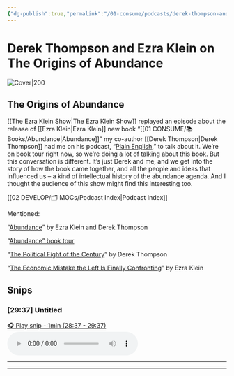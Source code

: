 ```yaml
---
{"dg-publish":true,"permalink":"/01-consume/podcasts/derek-thompson-and-ezra-klein-on-the-origins-of-abundance/","title":"Derek Thompson and Ezra Klein on The Origins of Abundance","tags":["podcasts","abundance"]}
---
```


# Derek Thompson and Ezra Klein on The Origins of Abundance


![Cover|200](https://wsrv.nl/?url=https%3A%2F%2Fimage.simplecastcdn.com%2Fimages%2F52528093-7778-44d3-b188-e2a3c58e2a2b%2F05b8e014-5152-4854-8fcb-c4a9d3da2114%2F3000x3000%2Fnyt-ezraklein-albumartwork-3000px-2.jpg%3Faid%3Drss_feed&w=200&h=200)


## The Origins of Abundance

[[The Ezra Klein Show\|The Ezra Klein Show]] replayed an episode about the release of [[Ezra Klein\|Ezra Klein]] new book “[[01 CONSUME/📚 Books/Abundance\|Abundance]]” my co-author [[Derek Thompson\|Derek Thompson]] had me on his podcast, “[Plain English](https://www.theringer.com/podcasts/plain-english-with-derek-thompson),” to talk about it. We’re on book tour right now, so we’re doing a lot of talking about this book. But this conversation is different. It’s just Derek and me, and we get into the story of how the book came together, and all the people and ideas that influenced us – a kind of intellectual history of the abundance agenda. And I thought the audience of this show might find this interesting too.  

[[02 DEVELOP/🗂️ MOCs/Podcast Index\|Podcast Index]]

Mentioned:

“[Abundance](https://www.simonandschuster.com/books/Abundance/Ezra-Klein/9781668023488)” by Ezra Klein and Derek Thompson

“[Abundance” book tour](https://www.simonandschuster.com/p/abundance-tour)

“[The Political Fight of the Century](https://www.theatlantic.com/ideas/archive/2025/03/abundance-americas-next-political-order/682069/)” by Derek Thompson

“[The Economic Mistake the Left Is Finally Confronting](https://www.nytimes.com/2021/09/19/opinion/supply-side-progressivism.html)” by Ezra Klein
## Snips


### [29:37] Untitled


[🎧 Play snip - 1min️ (28:37 - 29:37)](https://share.snipd.com/snip/02296c50-bd80-45e1-9ce0-88c634b00f1d)
<audio controls> <source src="https://dts.podtrac.com/redirect.mp3/pdst.fm/e/pfx.vpixl.com/6qj4J/nyt.simplecastaudio.com/3026b665-46df-4d18-98e9-d1ce16bbb1df/episodes/db4fd4a6-8c37-44c5-8884-963ecf82ff9b/audio/128/default.mp3?aid=rss_feed&awCollectionId=3026b665-46df-4d18-98e9-d1ce16bbb1df&awEpisodeId=db4fd4a6-8c37-44c5-8884-963ecf82ff9b&feed=kEKXbjuJ#t=28:37,29:37"> </audio>




---




---


